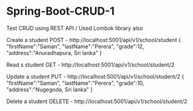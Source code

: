 # Spring-Boot-CRUD-1 
Test CRUD using REST API / Used Lombok library also

Create a student
POST - http://localhost:5001/api/v1/school/student
{
    "firstName":"Saman",
    "lastName":"Perera",
    "grade":12,
    "address":"Anuradhapura, Sri lanka"
}

Read s student
GET - http://localhost:5001/api/v1/school/student/2

Update a student
PUT - http://localhost:5001/api/v1/school/student/2
{
    "firstName":"Saman",
    "lastName":"Perera",
    "grade":10,
    "address":"Nugegoda, Sri lanka"
}

Delete a student
DELETE - http://localhost:5001/api/v1/school/student/2
